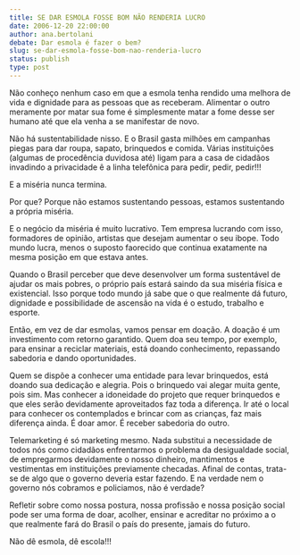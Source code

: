 ```yaml
---
title: SE DAR ESMOLA FOSSE BOM NÃO RENDERIA LUCRO
date: 2006-12-20 22:00:00
author: ana.bertolani
debate: Dar esmola é fazer o bem?
slug: se-dar-esmola-fosse-bom-nao-renderia-lucro
status: publish 
type: post
---
```


Não conheço nenhum caso em que a esmola tenha rendido uma melhora de vida e dignidade para as pessoas que as receberam. Alimentar o outro meramente por matar sua fome é simplesmente matar a fome desse ser humano até que ela venha a se manifestar de novo.  

Não há sustentabilidade nisso. E o Brasil gasta milhões em campanhas piegas para dar roupa, sapato, brinquedos e comida. Várias instituições (algumas de procedência duvidosa até) ligam para a casa de cidadãos invadindo a privacidade ê a linha telefônica para pedir, pedir, pedir!!!  

E a miséria nunca termina.  

Por que? Porque não estamos sustentando pessoas, estamos sustentando a própria miséria.  

E o negócio da miséria é muito lucrativo. Tem empresa lucrando com isso, formadores de opinião, artistas que desejam aumentar o seu ibope. Todo mundo lucra, menos o suposto faorecido que continua exatamente na mesma posição em que estava antes.   

Quando o Brasil perceber que deve desenvolver um forma sustentável de ajudar os mais pobres, o próprio país estará saindo da sua miséria física e existencial. Isso porque todo mundo já sabe que o que realmente dá futuro, dignidade e possibilidade de ascensão na vida é o estudo, trabalho e esporte.  

Então, em vez de dar esmolas, vamos pensar em doação. A doação é um investimento com retorno garantido. Quem doa seu tempo, por exemplo, para ensinar a reciclar materiais, está doando conhecimento, repassando sabedoria e dando oportunidades.  

Quem se dispõe a conhecer uma entidade para levar brinquedos, está doando sua dedicação e alegria. Pois o brinquedo vai alegar muita gente, pois sim. Mas conhecer a idoneidade do projeto que requer brinquedos e que eles serão devidamente aproveitados faz toda a diferença. Ir até o local para conhecer os contemplados e brincar com as crianças, faz mais diferença ainda. É doar amor. É receber sabedoria do outro.  

Telemarketing é só marketing mesmo. Nada substitui a necessidade de todos nós como cidadãos enfrentarmos o problema da desigualdade social, de empregarmos devidamente o nosso dinheiro, mantimentos e vestimentas em instituições previamente checadas. Afinal de contas, trata-se de algo que o governo deveria estar fazendo. E na verdade nem o governo nós cobramos e policiamos, não é verdade?  

Refletir sobre como nossa postura, nossa profissão e nossa posição social pode ser uma forma de doar, acolher, ensinar e acreditar no próximo a o que realmente fará do Brasil o país do presente, jamais do futuro.  

Não dê esmola, dê escola!!!
